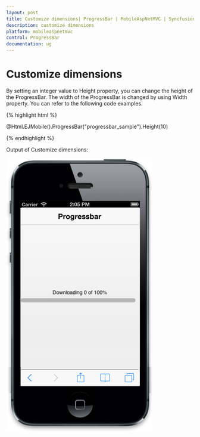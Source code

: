 ```yaml
---
layout: post
title: Customize dimensions| ProgressBar | MobileAspNetMVC | Syncfusion
description: customize dimensions
platform: mobileaspnetmvc
control: ProgressBar
documentation: ug
---
```


# Customize dimensions

By setting an integer value to Height property, you can change the height of the ProgressBar. The width of the ProgressBar is changed by using Width property. You can refer to the following code examples.

{% highlight html %}

@Html.EJMobile().ProgressBar("progressbar_sample").Height(10)

{% endhighlight %}

Output of Customize dimensions:

![](Customize-dimensions_images/Customize-dimensions_img1.png)



